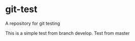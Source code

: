 # git-test
A repository for git testing

This is a simple test from branch develop. Test from master
